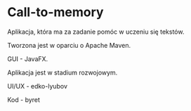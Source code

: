 # Call-to-memory

Aplikacja, która ma za zadanie pomóc w uczeniu się tekstów.

Tworzona jest w oparciu o Apache Maven.

GUI - JavaFX.

Aplikacja jest w stadium rozwojowym.

UI/UX - edko-lyubov

Kod - byret
